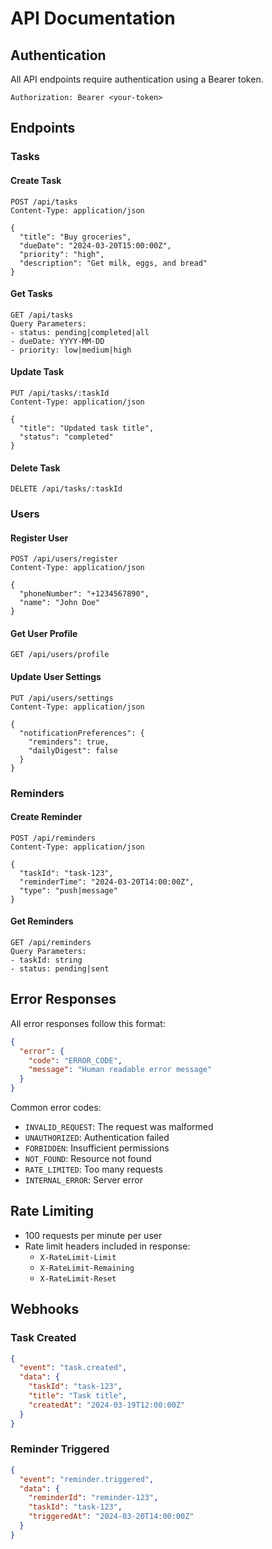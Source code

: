 # API Documentation

## Authentication

All API endpoints require authentication using a Bearer token.

```http
Authorization: Bearer <your-token>
```

## Endpoints

### Tasks

#### Create Task
```http
POST /api/tasks
Content-Type: application/json

{
  "title": "Buy groceries",
  "dueDate": "2024-03-20T15:00:00Z",
  "priority": "high",
  "description": "Get milk, eggs, and bread"
}
```

#### Get Tasks
```http
GET /api/tasks
Query Parameters:
- status: pending|completed|all
- dueDate: YYYY-MM-DD
- priority: low|medium|high
```

#### Update Task
```http
PUT /api/tasks/:taskId
Content-Type: application/json

{
  "title": "Updated task title",
  "status": "completed"
}
```

#### Delete Task
```http
DELETE /api/tasks/:taskId
```

### Users

#### Register User
```http
POST /api/users/register
Content-Type: application/json

{
  "phoneNumber": "+1234567890",
  "name": "John Doe"
}
```

#### Get User Profile
```http
GET /api/users/profile
```

#### Update User Settings
```http
PUT /api/users/settings
Content-Type: application/json

{
  "notificationPreferences": {
    "reminders": true,
    "dailyDigest": false
  }
}
```

### Reminders

#### Create Reminder
```http
POST /api/reminders
Content-Type: application/json

{
  "taskId": "task-123",
  "reminderTime": "2024-03-20T14:00:00Z",
  "type": "push|message"
}
```

#### Get Reminders
```http
GET /api/reminders
Query Parameters:
- taskId: string
- status: pending|sent
```

## Error Responses

All error responses follow this format:

```json
{
  "error": {
    "code": "ERROR_CODE",
    "message": "Human readable error message"
  }
}
```

Common error codes:
- `INVALID_REQUEST`: The request was malformed
- `UNAUTHORIZED`: Authentication failed
- `FORBIDDEN`: Insufficient permissions
- `NOT_FOUND`: Resource not found
- `RATE_LIMITED`: Too many requests
- `INTERNAL_ERROR`: Server error

## Rate Limiting

- 100 requests per minute per user
- Rate limit headers included in response:
  - `X-RateLimit-Limit`
  - `X-RateLimit-Remaining`
  - `X-RateLimit-Reset`

## Webhooks

### Task Created
```json
{
  "event": "task.created",
  "data": {
    "taskId": "task-123",
    "title": "Task title",
    "createdAt": "2024-03-19T12:00:00Z"
  }
}
```

### Reminder Triggered
```json
{
  "event": "reminder.triggered",
  "data": {
    "reminderId": "reminder-123",
    "taskId": "task-123",
    "triggeredAt": "2024-03-20T14:00:00Z"
  }
}
``` 